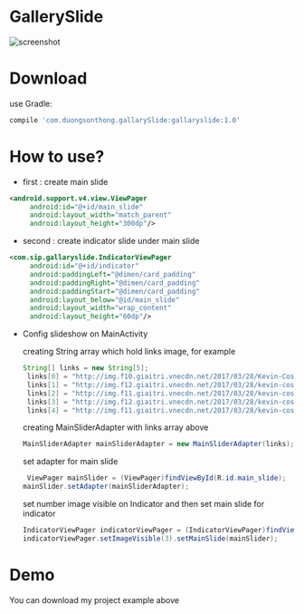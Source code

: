 # GallerySlide

![screenshot](https://cloud.githubusercontent.com/assets/26756140/24444027/3ccb6a60-148f-11e7-8a5b-91565c90f936.png)

# Download

use Gradle:
```javascript
compile 'com.duongsonthong.gallarySlide:gallaryslide:1.0'
```
# How to use?

- first : create main slide 

```xml
<android.support.v4.view.ViewPager
     android:id="@+id/main_slide"
     android:layout_width="match_parent"
     android:layout_height="300dp"/>
```
- second : create indicator slide under main slide

```xml
<com.sip.gallaryslide.IndicatorViewPager
     android:id="@+id/indicator"
     android:paddingLeft="@dimen/card_padding"
     android:paddingRight="@dimen/card_padding"
     android:paddingStart="@dimen/card_padding"
     android:layout_below="@id/main_slide"
     android:layout_width="wrap_content"
     android:layout_height="60dp"/>
```    
- Config slideshow on MainActivity
  
  creating String array which hold links image, for example
  ```java
  String[] links = new String[5];
   links[0] = "http://img.f10.giaitri.vnecdn.net/2017/03/28/Kevin-Costner-1490673411_660x0.jpg";
   links[1] = "http://img.f12.giaitri.vnecdn.net/2017/03/28/kevin-costner-2-1490673023_660x0.jpg";
   links[2] = "http://img.f11.giaitri.vnecdn.net/2017/03/28/kevin-costner-3-1490673024_660x0.jpg";
   links[3] = "http://img.f12.giaitri.vnecdn.net/2017/03/28/kevin-costner-4-1490673024_660x0.jpg";
   links[4] = "http://img.f11.giaitri.vnecdn.net/2017/03/28/kevin-costner-5-1490673024_660x0.jpg";
  ```
  creating MainSliderAdapter with links array above
  ```java
  MainSliderAdapter mainSliderAdapter = new MainSliderAdapter(links);
  ```
  set adapter for main slide
  ```java
   ViewPager mainSlider = (ViewPager)findViewById(R.id.main_slide);
  mainSlider.setAdapter(mainSliderAdapter);
  ```
  set number image visible on Indicator and then set main slide for indicator
  
  ```java
  IndicatorViewPager indicatorViewPager = (IndicatorViewPager)findViewById(R.id.indicator);
  indicatorViewPager.setImageVisible(3).setMainSlide(mainSlider);
  ```
  
# Demo 
  You can download my project example above
  
  

  
  
  
  
  
  
  
  

